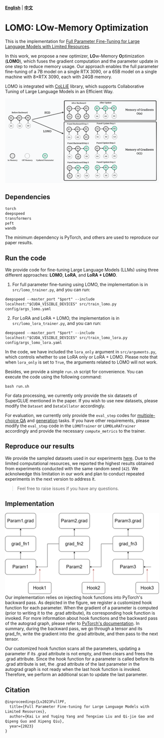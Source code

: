 [**English**](./README.md) | [**中文**](./README_ZH.md)

# LOMO: LOw-Memory Optimization

This is the implementation for [Full Parameter Fine-Tuning for Large Language Models with Limited Resources](https://arxiv.org/pdf/2306.09782.pdf).

In this work, we propose a new optimizer, **LO**w-Memory **O**ptimization (**LOMO**), which fuses the gradient computation and the parameter update in one step to reduce memory usage.
Our approach enables the full parameter fine-tuning of a 7B model on a single RTX 3090, or 
a 65B model on a single machine with 8×RTX 3090, each with 24GB memory.

LOMO is integrated with [CoLLiE](https://github.com/OpenLMLab/collie) library, which supports Collaborative Tuning of Large Language Models in an Efficient Way.

![LOMO](assets/LOMO.png)

## Dependencies
```shell
torch
deepspeed
transformers
peft
wandb
```
The minimum dependency is PyTorch, and others are used to reproduce our paper results. 

## Run the code

We provide code for fine-tuning Large Language Models (LLMs) using three different approaches: **LOMO**, **LoRA**, and **LoRA + LOMO**.

1. For full parameter fine-tuning using LOMO, the implementation is in `src/lomo_trainer.py`, and you can run:
```shell
deepspeed --master_port "$port" --include localhost:"$CUDA_VISIBLE_DEVICES" src/train_lomo.py config/args_lomo.yaml
```

2. For LoRA and LoRA + LOMO, the implementation is in `src/lomo_lora_trainer.py`, and you can run:
```shell
deepspeed --master_port "$port" --include localhost:"$CUDA_VISIBLE_DEVICES" src/train_lomo_lora.py config/args_lomo_lora.yaml
```
In the code, we have included the `lora_only` argument in `src/arguments.py`, which controls whether to use LoRA only or LoRA + LOMO. Please note that when `lora_only` is set to `True`, the arguments related to LOMO will not work.

Besides, we provide a simple `run.sh` script for convenience. You can execute the code using the following command:
```shell
bash run.sh
```

For data processing, we currently only provide the six datasets of SuperGLUE mentioned in the paper. If you wish to use new datasets, please modify the `Dataset` and `DataCollator` accordingly.

For evaluation, we currently only provide the `eval_step` codes for [multiple-choice QA](https://github.com/OpenLMLab/LOMO/blob/91cc71387d0a576c000a7dc568543c4ef22401db/src/lomo_trainer.py#L259-L276) and [generation](https://github.com/OpenLMLab/LOMO/blob/91cc71387d0a576c000a7dc568543c4ef22401db/src/lomo_trainer.py#L278-L297) tasks. If you have other requirements, please modify the `eval_step` code in the `LOMOTrainer` or `LOMOLoRATrainer` accordingly and provide the necessary `compute_metrics` to the trainer.

## Reproduce our results
We provide the sampled datasets used in our experiments [here](https://drive.google.com/drive/folders/1zV7sXvU7YHKWyS3fYV0yyi7FyTjIpEuO?usp=sharing).
Due to the limited computational resources, we reported the highest results obtained from experiments conducted with the same random seed (`42`).
We acknolwedge this limitation in our work and plan to conduct repeated experiments in the next version to address it.

> Feel free to raise issues if you have any questions.

## Implementation
![Hook function](assets/hook_func.png)
Our implementation relies on injecting hook functions into PyTorch's backward pass. As depicted in the figure, we register a customized hook function for each parameter. When the gradient of a parameter is computed (prior to writing it to the .grad attribute), its corresponding hook function is invoked. For more information about hook functions and the backward pass of the autograd graph, please refer to [PyTorch's documentation](https://pytorch.org/docs/stable/notes/autograd.html#backward-hooks-execution). In summary, during the backward pass, we go through a tensor and its grad_fn, write the gradient into the .grad attribute, and then pass to the next tensor.

Our customized hook function scans all the parameters, updating a parameter if its .grad attribute is not empty, and then clears and frees the .grad attribute. Since the hook function for a parameter is called before its .grad attribute is set, the .grad attribute of the last parameter in the autograd graph is not ready when the last hook function is invoked. Therefore, we perform an additional scan to update the last parameter.

## Citation
```text
@inproceedings{Lv2023FullPF,
  title={Full Parameter Fine-tuning for Large Language Models with Limited Resources},
  author={Kai Lv and Yuqing Yang and Tengxiao Liu and Qi-jie Gao and Qipeng Guo and Xipeng Qiu},
  year={2023}
}
```